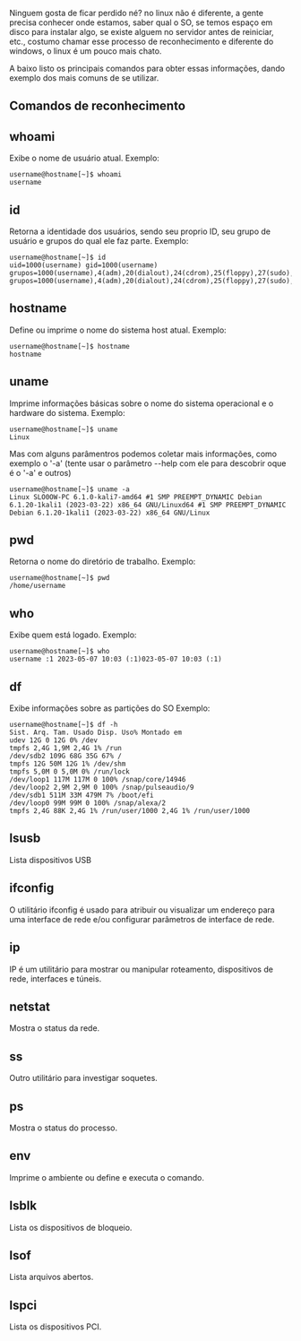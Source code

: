 
Ninguem gosta de ficar perdido né? no linux não é diferente, a gente precisa conhecer onde estamos, saber qual o SO, se temos espaço em disco para instalar algo, se existe alguem no servidor antes de reiniciar, etc., costumo chamar esse processo de reconhecimento e diferente do windows, o linux é um pouco mais chato.

A baixo listo os principais comandos para obter essas informações, dando exemplo dos mais comuns de se utilizar.

## Comandos de reconhecimento

## whoami
Exibe o nome de usuário atual.
Exemplo:
```
username@hostname[~]$ whoami
username
```


## id
Retorna a identidade dos usuários, sendo seu proprio ID, seu grupo de usuário e grupos do qual ele faz parte.
Exemplo:
```
username@hostname[~]$ id
uid=1000(username) gid=1000(username) grupos=1000(username),4(adm),20(dialout),24(cdrom),25(floppy),27(sudo),29(audio),30(dip),44(video),46(plugdev),100(users),106(netdev),117(wireshark),120(bluetooth),129(scanner),138(kaboxer)000(username) grupos=1000(username),4(adm),20(dialout),24(cdrom),25(floppy),27(sudo),29(audio),30(dip),44(video),46(plugdev),100(users),106(netdev),117(wireshark),120(bluetooth),129(scanner),138(kaboxer)
```

## hostname
Define ou imprime o nome do sistema host atual.
Exemplo:
```
username@hostname[~]$ hostname
hostname
```

## uname
Imprime informações básicas sobre o nome do sistema operacional e o hardware do sistema.
Exemplo:
```
username@hostname[~]$ uname
Linux
```
Mas com alguns parâmentros podemos coletar mais informações, como exemplo o '-a' (tente usar o parâmetro --help com ele para descobrir oque é o '-a' e outros)
```
username@hostname[~]$ uname -a
Linux SLO0OW-PC 6.1.0-kali7-amd64 #1 SMP PREEMPT_DYNAMIC Debian 6.1.20-1kali1 (2023-03-22) x86_64 GNU/Linuxd64 #1 SMP PREEMPT_DYNAMIC Debian 6.1.20-1kali1 (2023-03-22) x86_64 GNU/Linux
```

## pwd
Retorna o nome do diretório de trabalho.
Exemplo:
```
username@hostname[~]$ pwd
/home/username
```

## who
Exibe quem está logado.
Exemplo:
```
username@hostname[~]$ who
username :1 2023-05-07 10:03 (:1)023-05-07 10:03 (:1)
```

## df
Exibe informações sobre as partições do SO
Exemplo:
```
username@hostname[~]$ df -h
Sist. Arq. Tam. Usado Disp. Uso% Montado em
udev 12G 0 12G 0% /dev
tmpfs 2,4G 1,9M 2,4G 1% /run
/dev/sdb2 109G 68G 35G 67% /
tmpfs 12G 50M 12G 1% /dev/shm
tmpfs 5,0M 0 5,0M 0% /run/lock
/dev/loop1 117M 117M 0 100% /snap/core/14946
/dev/loop2 2,9M 2,9M 0 100% /snap/pulseaudio/9
/dev/sdb1 511M 33M 479M 7% /boot/efi
/dev/loop0 99M 99M 0 100% /snap/alexa/2
tmpfs 2,4G 88K 2,4G 1% /run/user/1000 2,4G 1% /run/user/1000
```

## lsusb
Lista dispositivos USB

## ifconfig
O utilitário ifconfig é usado para atribuir ou visualizar um endereço para uma interface de rede e/ou configurar parâmetros de interface de rede.

## ip
IP é um utilitário para mostrar ou manipular roteamento, dispositivos de rede, interfaces e túneis.

## netstat
Mostra o status da rede.

## ss
Outro utilitário para investigar soquetes.

## ps
Mostra o status do processo.

## env
Imprime o ambiente ou define e executa o comando.

## lsblk
Lista os dispositivos de bloqueio.

## lsof
Lista arquivos abertos.

## lspci
Lista os dispositivos PCI.